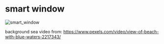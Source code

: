 # smart window

![smart_window](https://user-images.githubusercontent.com/35923431/110356508-af955980-807d-11eb-93f9-239863864fd5.gif)


background sea video from:
https://www.pexels.com/video/view-of-beach-with-blue-waters-2217343/
